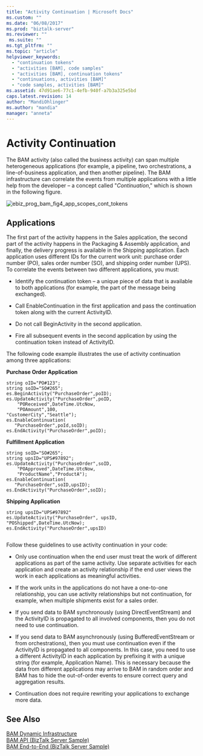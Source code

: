 ```yaml
---
title: "Activity Continuation | Microsoft Docs"
ms.custom: ""
ms.date: "06/08/2017"
ms.prod: "biztalk-server"
ms.reviewer: ""
 ms.suite: ""
ms.tgt_pltfrm: ""
ms.topic: "article"
helpviewer_keywords: 
  - "continuation tokens"
  - "activities [BAM], code samples"
  - "activities [BAM], continuation tokens"
  - "continuations, activities [BAM]"
  - "code samples, activities [BAM]"
ms.assetid: 47d91ae6-77c1-4efb-940f-a7b3a325e5bd
caps.latest.revision: 14
author: "MandiOhlinger"
ms.author: "mandia"
manager: "anneta"
---
```

# Activity Continuation
The BAM activity (also called the business activity) can span multiple heterogeneous applications (for example, a pipeline, two orchestrations, a line-of-business application, and then another pipeline). The BAM infrastructure can correlate the events from multiple applications with a little help from the developer – a concept called "*Continuation*," which is shown in the following figure.  
  
 ![](../core/media/ebiz-prog-bam-fig4-app-scopes-cont-tokens.gif "ebiz_prog_bam_fig4_app_scopes_cont_tokens")  

## Applications  
 The first part of the activity happens in the Sales application, the second part of the activity happens in the Packaging & Assembly application, and finally, the delivery progress is available in the Shipping application. Each application uses different IDs for the current work unit: purchase order number (PO), sales order number (SO), and shipping order number (UPS). To correlate the events between two different applications, you must:  
  
-   Identify the continuation token – a unique piece of data that is available to both applications (for example, the part of the message being exchanged).  
  
-   Call EnableContinuation in the first application and pass the continuation token along with the current ActivityID.  
  
-   Do not call BeginActivity in the second application.  
  
-   Fire all subsequent events in the second application by using the continuation token instead of ActivityID.  
  
 The following code example illustrates the use of activity continuation among three applications:  
  
 **Purchase Order Application**  
  
```  
string oID="PO#123";  
string soID="SO#265";  
es.BeginActivity("PurchaseOrder",poID);  
es.UpdateActivity("PurchaseOrder",poID,  
    "POReceived",DateTime.UtcNow,  
    "POAmount",100,  
"CustomerCity","Seattle");  
es.EnableContinuation(  
   "PurchaseOrder",poId,soID);  
es.EndActivity("PurchaseOrder",poID);  
```  
  
 **Fulfillment Application**  
  
```  
string soID="SO#265";  
string upsID="UPS#97892";  
es.UpdateActivity("PurchaseOrder",soID,  
    "POApproved",DateTime.UtcNow,  
    "ProductName","ProductA");  
es.EnableContinuation(  
   "PurchaseOrder",soID,upsID);  
es.EndActivity("PurchaseOrder",soID);  
```  
  
 **Shipping Application**  
  
```  
string upsID="UPS#97892"  
es.UpdateActivity("PurchaseOrder", upsID,  
"POShipped",DateTime.UtcNow);  
es.EndActivity("PurchaseOrder",upsID)  
  
```  
  
 Follow these guidelines to use activity continuation in your code:  
  
-   Only use continuation when the end user must treat the work of different applications as part of the same activity. Use separate activities for each application and create an activity relationship if the end user views the work in each applications as meaningful activities.  
  
-   If the work units in the applications do not have a one-to-one relationship, you can use activity relationships but not continuation, for example, when multiple shipments exist for a sales order.  
  
-   If you send data to BAM synchronously (using DirectEventStream) and the ActivityID is propagated to all involved components, then you do not need to use continuation.  
  
-   If you send data to BAM asynchronously (using BufferedEventStream or from orchestrations), then you must use continuation even if the ActivityID is propagated to all components. In this case, you need to use a different ActivityID in each application by prefixing it with a unique string (for example, Application Name). This is necessary because the data from different applications may arrive to BAM in random order and BAM has to hide the out-of-order events to ensure correct query and aggregation results.  
  
-   Continuation does not require rewriting your applications to exchange more data.  
  
## See Also  
  
 [BAM Dynamic Infrastructure](../core/bam-dynamic-infrastructure.md)   
 [BAM API (BizTalk Server Sample)](../core/bam-api-biztalk-server-sample.md)   
 [BAM End-to-End (BizTalk Server Sample)](../core/bam-end-to-end-biztalk-server-sample.md)